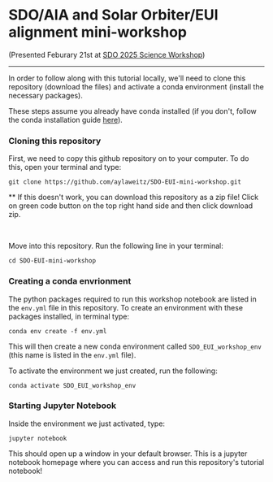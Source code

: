 # SDO/AIA and Solar Orbiter/EUI alignment mini-workshop

(Presented Feburary 21st at [SDO 2025 Science Workshop](https://sdo2025.sdo-workshops.org/))

---

In order to follow along with this tutorial locally, we'll need to clone this repository (download the files) and activate a conda environment (install the necessary packages).

These steps assume you already have conda installed (if you don't, follow the conda installation guide [here](https://docs.conda.io/projects/conda/en/stable/user-guide/install/index.html#)).


### Cloning this repository
First, we need to copy this github repository on to your computer. To do this, open your terminal and type:

```
git clone https://github.com/aylaweitz/SDO-EUI-mini-workshop.git
```
** If this doesn't work, you can download this repository as a zip file! Click on green code button on the top right hand side and then click download zip.

<br>

Move into this repository. Run the following line in your terminal:
```
cd SDO-EUI-mini-workshop
```


### Creating a conda envrionment
The python packages required to run this workshop notebook are listed in the `env.yml` file in this repository. To create an environment with these packages installed, in terminal type:
```
conda env create -f env.yml
```
This will then create a new conda environment called `SDO_EUI_workshop_env` (this name is listed in the `env.yml` file).


To activate the environment we just created, run the following:
```
conda activate SDO_EUI_workshop_env
```


### Starting Jupyter Notebook
Inside the environment we just activated, type:
```
jupyter notebook
```
This should open up a window in your default browser. This is a jupyter notebook homepage where you can access and run this repository's tutorial notebook!
